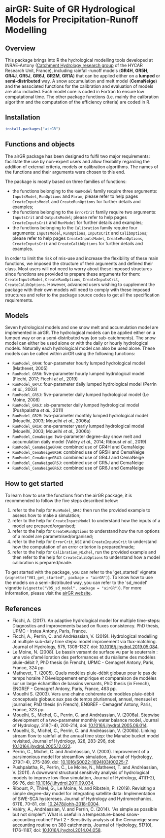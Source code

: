
# airGR: Suite of GR Hydrological Models for Precipitation-Runoff Modelling

## Overview

This package brings into R the hydrological modelling tools developed at INRAE-Antony ([Catchment Hydrology research group](https://webgr.inrae.fr/en/home/) of the HYCAR Research Unit, France), including rainfall-runoff models (**GR4H**, **GR5H**, **GR4J**, **GR5J**, **GR6J**, **GR2M**, **GR1A**) that can be applied either on a **lumped** or **semi-distributed** way. A snow accumulation and melt model (**CemaNeige**) and the associated functions for the calibration and evaluation of models are also included. Each model core is coded in Fortran to ensure low computational time. The other package functions (i.e. mainly the calibration algorithm and the computation of the efficiency criteria) are coded in R.


## Installation

``` r
install.packages("airGR")
```


## Functions and objects

The airGR package has been designed to fulfil two major requirements: facilitate the use by non-expert users and allow flexibility regarding the addition of external criteria, models or calibration algorithms. The names of the functions and their arguments were chosen to this end. 

The package is mostly based on three families of functions:

- the functions belonging to the `RunModel` family require three arguments: `InputsModel`, `RunOptions` and `Param`;  please refer to help pages `CreateInputsModel` and `CreateRunOptions` for further details and examples;
- the functions belonging to the `ErrorCrit` family require two arguments: `InputsCrit` and `OutputsModel`; please refer to help pages `CreateInputsCrit` and `RunModel` for further details and examples;
- the functions belonging to the `Calibration` family require four arguments: `InputsModel`, `RunOptions`, `InputsCrit` and `CalibOptions`;  please refer to help pages `CreateInputsModel`, `CreateRunOptions`, `CreateInputsCrit` and `CreateCalibOptions` for further details and examples.

In order to limit the risk of mis-use and increase the flexibility of these main functions, we imposed the structure of their arguments and defined their class. Most users will not need to worry about these imposed structures since functions are provided to prepare these arguments for them: `CreateInputsModel`, `CreateRunOptions`, `CreateInputsCrit`, `CreateCalibOptions`. However, advanced users wishing to supplement the package with their own models will need to comply with these imposed structures and refer to the package source codes to get all the specification requirements.


## Models

Seven hydrological models and one snow melt and accumulation model are implemented in airGR. The hydrological models can be applied either on a lumped way or on a semi-distributed way (on sub-catchments). The snow model can either be used alone or with the daily or hourly hydrological models. Naturally each hydrological model can also be used alone.
These models can be called within airGR using the following functions: 

  - `RunModel_GR4H`: four-parameter hourly lumped hydrological model (Mathevet, 2005)
  - `RunModel_GR5H`: five-parameter hourly lumped hydrological model (Ficchi, 2017; Ficchi *et al.*, 2019)
  - `RunModel_GR4J`: four-parameter daily lumped hydrological model (Perrin *et al.*, 2003)
  - `RunModel_GR5J`: five-parameter daily lumped hydrological model (Le Moine, 2008)
  - `RunModel_GR6J`: six-parameter daily lumped hydrological model (Pushpalatha *et al.*, 2011)
  - `RunModel_GR2M`: two-parameter monthly lumped hydrological model (Mouelhi, 2003; Mouelhi *et al.*, 2006a)
  - `RunModel_GR1A`: one-parameter yearly lumped hydrological model (Mouelhi, 2003; Mouelhi *et al.*, 2006b)
  - `RunModel_CemaNeige`: two-parameter degree-day snow melt and accumulation daily model (Valéry *et al.*, 2014; Riboust *et al.*, 2019)
  - `RunModel_CemaNeigeGR4H`: combined use of GR4H and CemaNeige
  - `RunModel_CemaNeigeGR5H`: combined use of GR5H and CemaNeige  
  - `RunModel_CemaNeigeGR4J`: combined use of GR4J and CemaNeige
  - `RunModel_CemaNeigeGR5J`: combined use of GR5J and CemaNeige
  - `RunModel_CemaNeigeGR6J`: combined use of GR6J and CemaNeige


## How to get started

To learn how to use the functions from the airGR package, it is recommended to follow the five steps described below:

  1. refer to the help for `RunModel_GR4J` then run the provided example to assess how to make a simulation;
  2. refer to the help for `CreateInputsModel` to understand how the inputs of a model are prepared/organised;
  3. refer to the help for `CreateRunOptions` to understand how the run options of a model are parametrised/organised;
  4. refer to the help for `ErrorCrit_NSE` and `CreateInputsCrit` to understand how the computation of an error criterion is prepared/made;
  5. refer to the help for `Calibration_Michel`, run the provided example and then refer to the help for `CreateCalibOptions` to understand how a model calibration is prepared/made.

To get started with the package, you can refer to the 'get_started' vignette (`vignette("V01_get_started", package = "airGR")`). To know how to use the models on a semi-distributed way, you can refer to the 'sd_model' vignette (`vignette("V05_sd_model", package = "airGR")`). For more information, please visit the [airGR website](https://hydrogr.github.io/airGR/).


## References

- Ficchi, A. (2017). An adaptive hydrological model for multiple time-steps: Diagnostics and improvements based on fluxes consistency. PhD thesis, UPMC - Irstea Antony, Paris, France.
- Ficchi, A., Perrin, C. and Andréassian, V. (2019). Hydrological modelling at multiple sub-daily time steps: model improvement via flux-matching. Journal of Hydrology, 575, 1308-1327, doi: [10.1016/j.jhydrol.2019.05.084](https://www.doi.org/10.1016/j.jhydrol.2019.05.084).
- Le Moine, N. (2008). Le bassin versant de surface vu par le souterrain : une voie d'amélioration des performances et du réalisme des modèles pluie-débit ?, PhD thesis (in French), UPMC - Cemagref Antony, Paris, France, 324 pp.
- Mathevet, T. (2005). Quels modèles pluie-débit globaux pour le pas de temps horaire ? Développement empirique et comparaison de modèles sur un large échantillon de bassins versants, PhD thesis (in French), ENGREF - Cemagref Antony, Paris, France, 463 pp.
- Mouelhi S. (2003). Vers une chaîne cohérente de modèles pluie-débit conceptuels globaux aux pas de temps pluriannuel, annuel, mensuel et journalier, PhD thesis (in French), ENGREF - Cemagref Antony, Paris, France, 323 pp.
- Mouelhi, S., Michel, C., Perrin, C. and Andréassian, V. (2006a). Stepwise development of a two-parameter monthly water balance model, Journal of Hydrology, 318(1-4), 200-214, doi: [10.1016/j.jhydrol.2005.06.014](https://www.doi.org/10.1016/j.jhydrol.2005.06.014).
- Mouelhi, S., Michel, C., Perrin, C. and Andréassian, V. (2006b). Linking stream flow to rainfall at the annual time step: the Manabe bucket model revisited, Journal of Hydrology, 328, 283-296, doi: [10.1016/j.jhydrol.2005.12.022](https://www.doi.org/10.1016/j.jhydrol.2005.12.022).
- Perrin, C., Michel, C. and Andréassian, V. (2003). Improvement of a parsimonious model for streamflow simulation, Journal of Hydrology, 279(1-4), 275-289, doi: [10.1016/S0022-1694(03)00225-7](https://www.doi.org/10.1016/S0022-1694(03)00225-7).
- Pushpalatha, R., Perrin, C., Le Moine, N., Mathevet, T. and Andréassian, V. (2011). A downward structural sensitivity analysis of hydrological models to improve low-flow simulation, Journal of Hydrology, 411(1-2), 66-76, doi: [10.1016/j.jhydrol.2011.09.034](https://www.doi.org/10.1016/j.jhydrol.2011.09.034).
- Riboust, P., Thirel, G., Le Moine, N. and Ribstein, P. (2019). Revisiting a simple degree-day model for integrating satellite data: Implementation of SWE-SCA hystereses. Journal of Hydrology and Hydromechanics, 67(1), 70–81, doi: [10.2478/johh-2018-0004](https://www.doi.org/10.2478/johh-2018-0004).
- Valéry, A., Andréassian, V. and Perrin, C. (2014). "As simple as possible but not simpler": What is useful in a temperature-based snow-accounting routine? Part 2 - Sensitivity analysis of the Cemaneige snow accounting routine on 380 catchments, Journal of Hydrology, 517(0), 1176-1187, doi: [10.1016/j.jhydrol.2014.04.058](https://www.doi.org/10.1016/j.jhydrol.2014.04.058).


